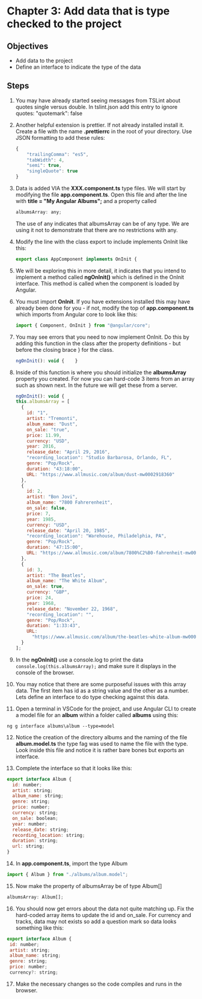 # Chapter 3: Add data that is type checked to the project

## Objectives

- Add data to the project
- Define an interface to indicate the type of the data

## Steps

1.  You may have already started seeing messages from TSLint about quotes single versus double. In tslint.json add this entry to ignore quotes: "quotemark": false

2.  Another helpful extension is prettier. If not already installed install it. Create a file with the name **.prettierrc**
    in the root of your directory. Use JSON formatting to add these rules:

    ```javascript
    {
        "trailingComma": "es5",
        "tabWidth": 4,
        "semi": true,
        "singleQuote": true
    }
    ```

3.  Data is added VIA the **XXX.component.ts** type files. We will start by modifying the file **app.component.ts**. Open this file and after the line with **title = "My Angular Albums";**
    and a property called

    ```javascript
    albumsArray: any;
    ```

    The use of any indicates that albumsArray can be of any type. We are using it not to demonstrate that there are no restrictions with any.

4.  Modify the line with the class export to include implements OnInit like this:

    ```javascript
    export class AppComponent implements OnInit {
    ```

5.  We will be exploring this in more detail, it indicates that you intend to implement a method called **ngOnInit()** which is defined in the OnInit interface. This method is called when the component is loaded by Angular.

6.  You must import **OnInit**. If you have extensions installed this may have already been done for you - if not, modify the top of **app.component.ts** which imports from Angular core to look like this:

    ```javascript
    import { Component, OnInit } from "@angular/core";
    ```

7.  You may see errors that you need to now implement OnInit. Do this by adding this function in the class after the property definitions - but before the closing brace } for the class.

    ```javascript
    ngOnInit(): void {    }
    ```

8.  Inside of this function is where you should initialize the **albumsArray** property you created. For now you can hard-code 3 items from an array such as shown next. In the future we will get these from a server.

    ```javascript
    ngOnInit(): void {
    this.albumsArray = [
      {
        id: "1",
        artist: "Tremonti",
        album_name: "Dust",
        on_sale: "true",
        price: 11.99,
        currency: "USD",
        year: 2016,
        release_date: "April 29, 2016",
        "recording_location": "Studio Barbarosa, Orlando, FL",
        genre: "Pop/Rock",
        duration: "43:18:00",
        URL: "https://www.allmusic.com/album/dust-mw0002918360"
      },
      {
        id: 2,
        artist: "Bon Jovi",
        album_name: "7800 Fahrerenheit",
        on_sale: false,
        price: 7,
        year: 1985,
        currency: "USD",
        release_date: "April 20, 1985",
        "recording_location": "Warehouse, Philadelphia, PA",
        genre: "Pop/Rock",
        duration: "47:15:00",
        URL: "https://www.allmusic.com/album/7800%C2%B0-fahrenheit-mw0000189199"
      },
      {
        id: 3,
        artist: "The Beatles",
        album_name: "The White Album",
        on_sale: true,
        currency: "GBP",
        price: 24,
        year: 1968,
        release_date: "November 22, 1968",
        "recording_location": "",
        genre: "Pop/Rock",
        duration: "1:33:43",
        URL:
          "https://www.allmusic.com/album/the-beatles-white-album-mw0000418113"
      }
    ];
    ```

9.  In the **ngOnInit()** use a console.log to print the data `console.log(this.albumsArray);` and make sure it displays in the console of the browser.

10. You may notice that there are some purposeful issues with this array data. The first item has id as a string value and the other as a number. Lets define an interface to do type checking against this data.

11. Open a terminal in VSCode for the project, and use Angular CLI to create a model file for an **album** within a folder called **albums** using this:

```
ng g interface albums\album --type=model
```

12. Notice the creation of the directory albums and the naming of the file **album.model.ts** the type fag was used to name the file with the type. Look inside this file and notice it is rather bare bones but exports an interface.

13. Complete the interface so that it looks like this:

```javascript
export interface Album {
  id: number;
  artist: string;
  album_name: string;
  genre: string;
  price: number;
  currency: string;
  on_sale: boolean;
  year: number;
  release_date: string;
  recording_location: string;
  duration: string;
  url: string;
}
```

14. In **app.component.ts**, import the type Album

```javascript
import { Album } from "./albums/album.model";
```

15. Now make the property of albumsArray be of type Album[]

```javascript
albumsArray: Album[];
```

16. You should now get errors about the data not quite matching up. Fix the hard-coded array items to update the id and on_sale. For currency and tracks, data may not exists so add a question mark so data looks something like this:

```javascript
export interface Album {
 id: number;
 artist: string;
 album_name: string;
 genre: string;
 price: number;
 currency?: string;
```

17. Make the necessary changes so the code compiles and runs in the browser.
